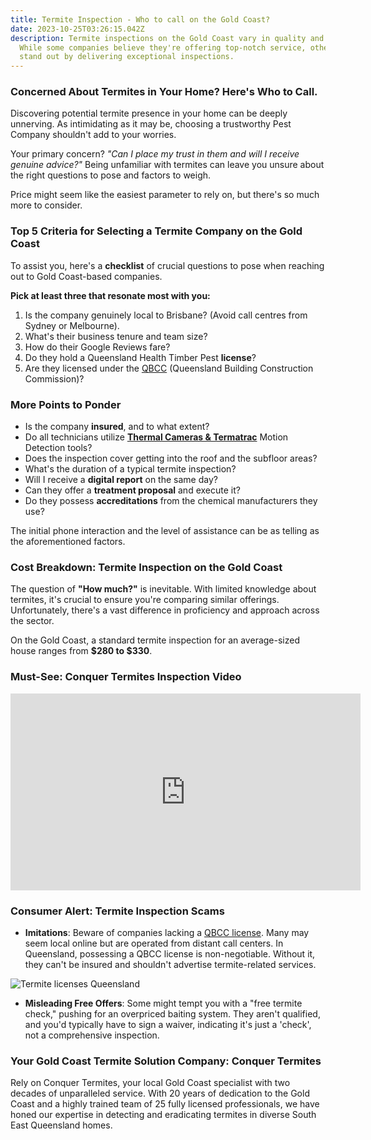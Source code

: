 ```yaml
---
title: Termite Inspection - Who to call on the Gold Coast?
date: 2023-10-25T03:26:15.042Z
description: Termite inspections on the Gold Coast vary in quality and accuracy.
  While some companies believe they're offering top-notch service, others truly
  stand out by delivering exceptional inspections.
---
```

### **Concerned About Termites in Your Home? Here's Who to Call.**

Discovering potential termite presence in your home can be deeply unnerving. As intimidating as it may be, choosing a trustworthy Pest Company shouldn't add to your worries.

Your primary concern? *"Can I place my trust in them and will I receive genuine advice?"* Being unfamiliar with termites can leave you unsure about the right questions to pose and factors to weigh.

Price might seem like the easiest parameter to rely on, but there's so much more to consider.

### **Top 5 Criteria for Selecting a Termite Company on the Gold Coast**

To assist you, here's a **checklist** of crucial questions to pose when reaching out to Gold Coast-based companies. 

**Pick at least three that resonate most with you:**

1. Is the company genuinely local to Brisbane? (Avoid call centres from Sydney or Melbourne).
2. What's their business tenure and team size?
3. How do their Google Reviews fare?
4. Do they hold a Queensland Health Timber Pest **license**?
5. Are they licensed under the [QBCC](https://www.qbcc.qld.gov.au/node/2526) (Queensland Building Construction Commission)?

### **More Points to Ponder**

* Is the company **insured**, and to what extent?
* Do all technicians utilize **[Thermal Cameras & Termatrac](https://www.conquertermites.com.au/inspections/termite-inspections/detection-devices/)** Motion Detection tools?
* Does the inspection cover getting into the roof and the subfloor areas?
* What's the duration of a typical termite inspection?
* Will I receive a **digital report** on the same day?
* Can they offer a **treatment proposal** and execute it?
* Do they possess **accreditations** from the chemical manufacturers they use?

The initial phone interaction and the level of assistance can be as telling as the aforementioned factors.

### **Cost Breakdown: Termite Inspection on the Gold Coast**

The question of **"How much?"** is inevitable. With limited knowledge about termites, it's crucial to ensure you're comparing similar offerings. Unfortunately, there's a vast difference in proficiency and approach across the sector.

On the Gold Coast, a standard termite inspection for an average-sized house ranges from **$280 to $330**.

### **Must-See: Conquer Termites Inspection Video**

<iframe width="560" height="315" src="https://www.youtube.com/embed/ZE6jMsa2SBs?si=ukPwa7HjXuzETfb2" title="YouTube video player" frameborder="0" allow="accelerometer; autoplay; clipboard-write; encrypted-media; gyroscope; picture-in-picture; web-share" allowfullscreen></iframe>

### **Consumer Alert: Termite Inspection Scams**

* **Imitations**: Beware of companies lacking a [QBCC license](https://www.qbcc.qld.gov.au/). Many may seem local online but are operated from distant call centers. In Queensland, possessing a QBCC license is non-negotiable. Without it, they can't be insured and shouldn't advertise termite-related services.

![Termite licenses Queensland](img/termite-licenses.jpg)



* **Misleading Free Offers**: Some might tempt you with a "free termite check," pushing for an overpriced baiting system. They aren't qualified, and you'd typically have to sign a waiver, indicating it's just a 'check', not a comprehensive inspection.

### **Your Gold Coast Termite Solution Company: Conquer Termites**

Rely on Conquer Termites, your local Gold Coast specialist with two decades of unparalleled service. With 20 years of dedication to the Gold Coast and a highly trained team of 25 fully licensed professionals, we have honed our expertise in detecting and eradicating termites in diverse South East Queensland homes.